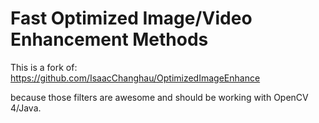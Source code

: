 # Fast Optimized Image/Video Enhancement Methods

This is a fork of:
https://github.com/IsaacChanghau/OptimizedImageEnhance

because those filters are awesome and should be working with OpenCV 4/Java.